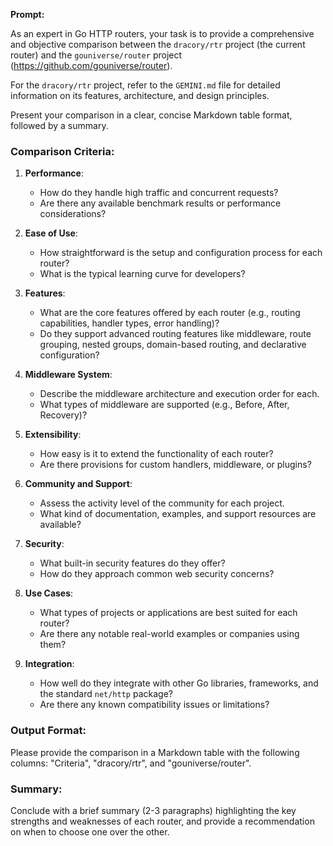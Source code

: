 **Prompt:**

As an expert in Go HTTP routers, your task is to provide a comprehensive and objective comparison between the `dracory/rtr` project (the current router) and the `gouniverse/router` project (https://github.com/gouniverse/router).

For the `dracory/rtr` project, refer to the `GEMINI.md` file for detailed information on its features, architecture, and design principles.

Present your comparison in a clear, concise Markdown table format, followed by a summary.

### Comparison Criteria:

1.  **Performance**:
    *   How do they handle high traffic and concurrent requests?
    *   Are there any available benchmark results or performance considerations?

2.  **Ease of Use**:
    *   How straightforward is the setup and configuration process for each router?
    *   What is the typical learning curve for developers?

3.  **Features**:
    *   What are the core features offered by each router (e.g., routing capabilities, handler types, error handling)?
    *   Do they support advanced routing features like middleware, route grouping, nested groups, domain-based routing, and declarative configuration?

4.  **Middleware System**:
    *   Describe the middleware architecture and execution order for each.
    *   What types of middleware are supported (e.g., Before, After, Recovery)?

5.  **Extensibility**:
    *   How easy is it to extend the functionality of each router?
    *   Are there provisions for custom handlers, middleware, or plugins?

6.  **Community and Support**:
    *   Assess the activity level of the community for each project.
    *   What kind of documentation, examples, and support resources are available?

7.  **Security**:
    *   What built-in security features do they offer?
    *   How do they approach common web security concerns?

8.  **Use Cases**:
    *   What types of projects or applications are best suited for each router?
    *   Are there any notable real-world examples or companies using them?

9.  **Integration**:
    *   How well do they integrate with other Go libraries, frameworks, and the standard `net/http` package?
    *   Are there any known compatibility issues or limitations?

### Output Format:

Please provide the comparison in a Markdown table with the following columns: "Criteria", "dracory/rtr", and "gouniverse/router".

### Summary:

Conclude with a brief summary (2-3 paragraphs) highlighting the key strengths and weaknesses of each router, and provide a recommendation on when to choose one over the other.